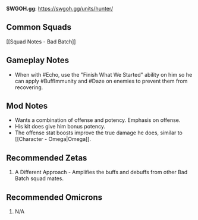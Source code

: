 **SWGOH.gg**: https://swgoh.gg/units/hunter/

## Common Squads

[[Squad Notes - Bad Batch]]

## Gameplay Notes

 - When with #Echo, use the "Finish What We Started" ability on him so he can apply #BuffImmunity and #Daze on enemies to prevent them from recovering. 

## Mod Notes

 - Wants a combination of offense and potency. Emphasis on offense.
 - His kit does give him bonus potency. 
 - The offense stat boosts improve the true damage he does, similar to [[Character - Omega|Omega]].

## Recommended Zetas

1. A Different Approach - Amplifies the buffs and debuffs from other Bad Batch squad mates.

## Recommended Omicrons

1. N/A




